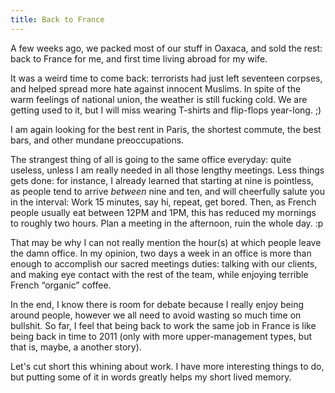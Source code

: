```yaml
---
title: Back to France
---
```


A few weeks ago, we packed most of our stuff in Oaxaca, and sold the
rest: back to France for me, and first time living abroad for my wife.

It was a weird time to come back: terrorists had just left seventeen
corpses, and helped spread more hate against innocent Muslims. In spite
of the warm feelings of national union, the weather is still fucking
cold. We are getting used to it, but I will miss wearing T-shirts and
flip-flops year-long. ;)

I am again looking for the best rent in Paris, the shortest commute, the
best bars, and other mundane preoccupations.

The strangest thing of all is going to the same office everyday: quite
useless, unless I am really needed in all those lengthy meetings. Less
things gets done: for instance, I already learned that starting at nine
is pointless, as people tend to arrive *between* nine and ten, and will
cheerfully salute you in the interval: Work 15 minutes, say hi, repeat,
get bored. Then, as French people usually eat between 12PM and 1PM, this
has reduced my mornings to roughly two hours. Plan a meeting in the
afternoon, ruin the whole day. :p

That may be why I can not really mention the hour(s) at which people
leave the damn office. In my opinion, two days a week in an office is
more than enough to accomplish our sacred meetings duties: talking with
our clients, and making eye contact with the rest of the team, while
enjoying terrible French “organic” coffee.

In the end, I know there is room for debate because I really enjoy being
around people, however we all need to avoid wasting so much time on
bullshit. So far, I feel that being back to work the same job in France
is like being back in time to 2011 (only with more upper-management
types, but that is, maybe, a another story).

Let's cut short this whining about work. I have more interesting things
to do, but putting some of it in words greatly helps my short lived
memory.
